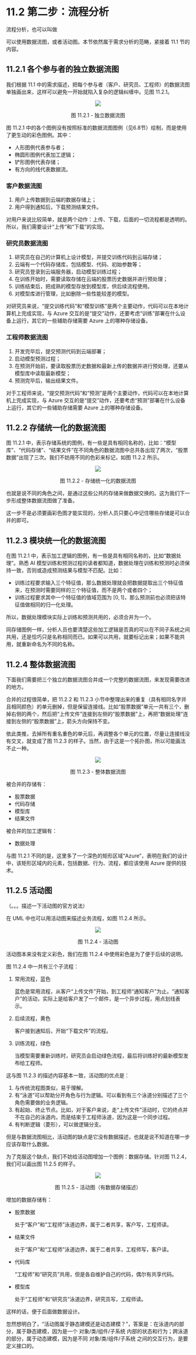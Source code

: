 # 11.2 第二步：流程分析

流程分析，也可以叫做

可以使用数据流图，或者活动图。本节依然属于需求分析的范畴，紧接着 11.1 节的内容。


## 11.2.1 各个参与者的独立数据流图

我们根据 11.1 中的需求描述，把每个参与者（客户、研究员、工程师）的数据流图单独画出来，这样可以避免一开始就陷入复杂的逻辑纠缠中。见图 11.2.1。

<div align="center">
<img src="Images/Slide6.JPG"/>

图 11.2.1 - 独立数据流图
</div>

图 11.2.1 中的各个图例没有按照标准的数据流图图例（见6.8节）绘制，而是使用了更生动的彩色图例。其中：

- 人形图例代表参与者；
- 椭圆形图例代表加工逻辑；
- 铲形图例代表存储；
- 有方向的线代表数据流。

### 客户数据流图

1. 用户上传数据到云端的数据存储上；
2. 用户得到通知后，下载预测结果文件。

对用户来说比较简单，就是两个动作：上传、下载，后面的一切流程都是透明的。所以，我们需要设计“上传”和“下载”的实现。

### 研究员数据流图

1. 研究员在自己的计算机上设计模型，并提交训练代码到云端存储；
2. 云端有一个代码存储库，包括模型、代码、初始参数等；
3. 研究员登录到云端服务器，启动模型训练过程；
4. 在训练开始时，需要读取存储在云端的股票历史数据并进行预处理；
5. 训练结束后，把成熟的模型存放到模型库，供后续流程使用。
6. 对模型库进行管理，比如删除一些性能较差的模型。

对研究员来说，“提交训练代码”和“模型训练”是两个主要动作，代码可以在本地计算机上完成实现，与 Azure 交互的是“提交”动作，还要考虑“训练”部署在什么设备上运行，其它的一些辅助存储需要 Azure 上的哪种存储设备。

### 工程师数据流图

1. 开发完毕后，提交预测代码到云端部署；
2. 启动模型预测过程；
3. 在预测开始前，要读取股票历史数据和最新上传的数据并进行预处理，还要从模型库中读取最新模型；
4. 预测完毕后，输出结果文件。

对于工程师来说，“提交预测代码”和“预测”是两个主要动作，代码可以在本地计算机上完成实现，与 Azure 交互的是“提交”动作，还要考虑“预测”部署在什么设备上运行，其它的一些辅助存储需要 Azure 上的哪种存储设备。

## 11.2.2 存储统一化的数据流图

图 11.2.1 中，表示存储系统的图例，有一些是具有相同名称的，比如：“模型库”、“代码存储”、“结果文件”在不同角色的数据流图中总共各出现了两次，“股票数据”出现了三次。我们不妨用不同的色彩来标记，如图 11.2.2 所示。

<div align="center">
<img src="Images/Slide7.JPG"/>

图 11.2.2 - 存储统一化的数据流图
</div>

也就是说不同的角色之间，是通过这些公共的存储来做数据交换的。这为我们下一步形成整体数据流图做了准备。

这一步不是必须要画彩色图才能实现的，分析人员只要心中记住哪些存储是可以合并的即可。

## 11.2.3 模块统一化的数据流图

在图 11.2.1 中，表示加工逻辑的图例，有一些是具有相同名称的，比如“数据处理”。熟悉 AI 模型训练和预测过程的读者都知道，数据处理在训练和预测时必须保持一致，否则或造成预测结果与模型不匹配。比如：
- 训练过程要求输入三个特征值，那么数据处理就会把数据提取出三个特征值来，在预测时需要同样的三个特征值，而不是两个或者四个；
- 训练过程要求其中一个特征值的值域范围为 $[0,1]$，那么预测前也必须把该特征值做相同的归一化处理。

所以，数据处理模块实际上训练和预测共用的，必须合并为一个。

同存储图例一样，分析人员也要清楚这些加工逻辑是否真的可以在不同子系统之间共用，还是恰巧只是名称相同而已。如果可以共用，就要标记出来；如果不能共用，就重新命名为不同的名称。

## 11.2.4 整体数据流图

下面我们需要把三个独立的数据流图合并成一个完整的数据流图，来发现需要改进的地方。

合并的过程很简单，把 11.2.2 和 11.2.3 小节中整理出来的重复（具有相同名字并且相同颜色）的单元删掉，但是保留连接线。比如“股票数据”单元一共有三个，删掉右侧的两个，然后把“上传文件”连接到左侧的“股票数据”上，再把“数据处理”连接到左侧的“股票数据”上，箭头方向保持不变。

依此类推，去掉所有重名重色的单元后，再调整各个单元的位置，尽量让连接线没有交叉，就变成了图 11.2.3 的样子。当然，由于这是一个拓扑图，所以可能画法不止一种。

<div align="center">
<img src="Images/Slide8.JPG"/>

图 11.2.3 - 整体数据流图
</div>

被合并的存储有：
- 股票数据
- 代码存储
- 模型库
- 结果文件

被合并的加工逻辑有：
- 数据处理

与图 11.2.1 不同的是，这里多了一个深色的矩形区域“Azure”，表明在我们的设计中，该矩形区域内的元素，包括数据、行为、流程，都应该使用 Azure 提供的技术。

## 11.2.5 活动图

（。。。描述一下活动图的官方说法）

在 UML 中也可以用活动图来描述业务流程，如图 11.2.4 所示。

<div align="center">
<img src="Images/Slide9.JPG"/>

图 11.2.4 - 活动图
</div>

活动图本来没有定义彩色，我们在图 11.2.4 中使用彩色是为了便于后续的说明。

图 11.2.4 中一共有三个子流程：

1. 常用流程，蓝色
  
   蓝色是常用流程，从客户“上传文件”开始，到工程师“通知客户”为止。“通知客户”的活动，实际上是给客户发了一个邮件，是一个异步过程，用点划线表示。

2. 后续流程，黄色

   客户接到通知后，开始“下载文件”的流程。

3. 训练流程，绿色

   当模型需要重新训练时，研究员会启动绿色流程，最后将训练好的最新模型发布给工程师。

这与图 11.2.3 的描述内容基本一致，活动图的优点是：
1. 与传统流程图类似，易于理解。
2. 有“泳道”可以帮助分开角色与行为逻辑。可以看到有三个泳道分别描述了三个角色需要做的业务逻辑。
3. 有起始、终止节点。比如，对于客户来说，走“上传文件”活动时，它的终点并不在自己的泳道内，而是结束于工程师泳道，因为这是一个同步过程。
4. 有判断逻辑（菱形），可以做逻辑分支。

但是与数据流图相比，活动图的缺点是它没有数据描述，也就是说不知道在哪一步应该存取什么数据。

为了克服这个缺点，我们不妨给活动图增加一个图例：数据存储。针对图 11.2.4，我们可以画出图 11.2.5 的样子。

<div align="center">
<img src="Images/Slide10.JPG"/>

图 11.2.5 - 活动图（有数据存储描述）
</div>

增加的数据存储有：
- 股票数据
  
  处于“客户”和“工程师”泳道边界，属于二者共享，客户写，工程师读。

- 结果文件
  
  处于“客户”和“工程师”泳道边界，属于二者共享，工程师写，客户读。

- 代码库
  
  “工程师”和“研究员”共用，但是各自维护自己的代码，偶尔有共享代码。

- 模型库

  处于“工程师”和“研究员”泳道边界，研究员写，工程师读。

这样的话，便于后面做数据设计。

忽然想明白了，“活动图属于静态建模还是动态建模？”，答案是：在泳道内的部分，属于静态建模，因为是一个 对象/类/组件/子系统 内部的状态和行为；跨泳道的部分，属于动态建模，因为是不同 对象/类/组件/子系统 之间的交互行为，是要定义接口的。
